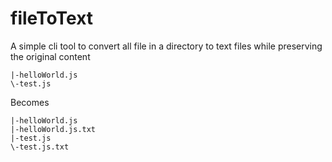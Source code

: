 # fileToText

A simple cli tool to convert all file in a directory to text files while preserving the original content

```
|-helloWorld.js
\-test.js
```
Becomes
```
|-helloWorld.js
|-helloWorld.js.txt
|-test.js
\-test.js.txt
```
